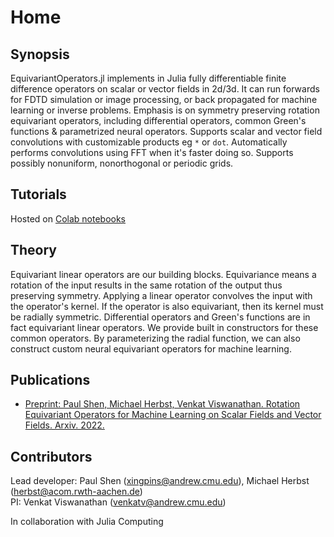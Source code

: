 # Home

## Synopsis

EquivariantOperators.jl implements in Julia fully differentiable finite difference operators on scalar or vector fields in 2d/3d. It can run forwards for FDTD simulation or image processing, or back propagated for machine learning or inverse problems. Emphasis is on symmetry preserving rotation equivariant operators, including differential operators, common Green's functions & parametrized neural operators. Supports scalar and vector field convolutions with customizable products eg `*` or `dot`. Automatically performs convolutions using FFT when it's faster doing so. Supports possibly nonuniform, nonorthogonal or periodic grids.

## Tutorials

Hosted on [Colab notebooks](https://colab.research.google.com/drive/17JZEdK6aALxvn0JPBJEHGeK2nO1hPnhQ?usp=sharing)

## Theory

Equivariant linear operators are our building blocks. Equivariance means a rotation of the input results in the same rotation of the output thus preserving symmetry. Applying a linear operator convolves the input with the operator's kernel. If the operator is also equivariant, then its kernel must be radially symmetric. Differential operators and Green's functions are in fact equivariant linear operators. We provide built in constructors for these common operators. By parameterizing the radial function, we can also construct custom neural equivariant operators for machine learning.

## Publications

- [Preprint: Paul Shen, Michael Herbst, Venkat Viswanathan. Rotation Equivariant  Operators for Machine Learning on Scalar Fields and Vector Fields. Arxiv. 2022.](https://arxiv.org/abs/2108.09541)

## Contributors

Lead developer: Paul Shen (xingpins@andrew.cmu.edu), Michael Herbst (herbst@acom.rwth-aachen.de)  
PI: Venkat Viswanathan (venkatv@andrew.cmu.edu)

In collaboration with Julia Computing
